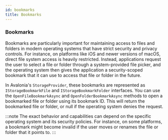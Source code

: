```yaml
---
id: bookmarks
title: Bookmarks
---
```


### Bookmarks

Bookmarks are particularly important for maintaining access to files and folders in modern operating systems that have strict security and privacy controls. For instance, on platforms like iOS and newer versions of macOS, direct file system access is heavily restricted. Instead, applications request the user to select a file or folder through a system-provided file picker, and the operating system then gives the application a security-scoped bookmark that it can use to access that file or folder in the future.

In Avalonia's `StorageProvider`, these bookmarks are represented as `IStorageBookmarkFile` and `IStorageBookmarkFolder` interfaces. You can use the `OpenFileBookmarkAsync` and `OpenFolderBookmarkAsync` methods to open a bookmarked file or folder using its bookmark ID. This will return the bookmarked file or folder, or null if the operating system denies the request.

:::note
The exact behavior and capabilities can depend on the specific operating system and its security policies. For instance, on some platforms, a bookmark might become invalid if the user moves or renames the file or folder that it points to.
:::